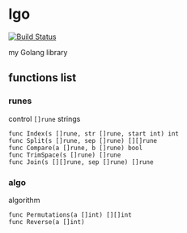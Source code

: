 # lgo

[![Build Status](https://travis-ci.org/noyuno/lgo.svg?branch=master)](https://travis-ci.org/noyuno/lgo)

my Golang library

## functions list

### runes

control `[]rune` strings

    func Index(s []rune, str []rune, start int) int
    func Split(s []rune, sep []rune) [][]rune
    func Compare(a []rune, b []rune) bool
    func TrimSpace(s []rune) []rune
    func Join(s [][]rune, sep []rune) []rune

### algo

algorithm

    func Permutations(a []int) [][]int
    func Reverse(a []int)

